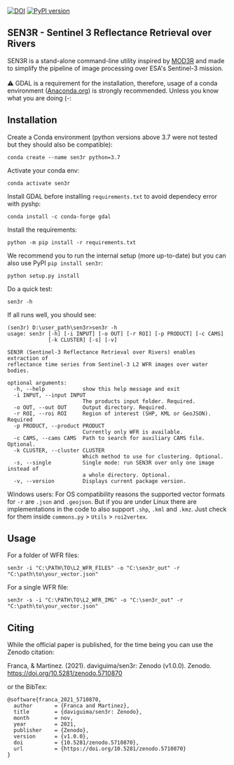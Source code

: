[![DOI](https://zenodo.org/badge/233877233.svg)](https://zenodo.org/badge/latestdoi/233877233)
[![PyPI version](https://badge.fury.io/py/sen3r.svg)](https://badge.fury.io/py/sen3r)
## SEN3R - Sentinel 3 Reflectance Retrieval over Rivers

SEN3R is a stand-alone command-line utility inspired by [MOD3R](https://hybam.obs-mip.fr/software-2/) and made to simplify the pipeline of image 
processing over ESA's Sentinel-3 mission. 
<br>
<br>
⚠️ GDAL is a requirement for the installation, therefore, 
usage of a conda environment 
([Anaconda.org](https://www.anaconda.com/products/individual)) 
is strongly recommended. Unless you know what you are doing (-:

## Installation
Create a Conda environment (python versions above 3.7 were not tested but they should also be compatible):
```
conda create --name sen3r python=3.7
```
Activate your conda env:
```
conda activate sen3r
```
Install GDAL before installing `requirements.txt` to avoid dependecy error with pyshp:
```
conda install -c conda-forge gdal
```
Install the requirements:
```
python -m pip install -r requirements.txt
```
We recommend you to run the internal setup (more up-to-date) but you can also use PyPI `pip install sen3r`:
```
python setup.py install 
```
Do a quick test:
```
sen3r -h 
```
If all runs well, you should see:
```
(sen3r) D:\user_path\sen3r>sen3r -h
usage: sen3r [-h] [-i INPUT] [-o OUT] [-r ROI] [-p PRODUCT] [-c CAMS]
             [-k CLUSTER] [-s] [-v]

SEN3R (Sentinel-3 Reflectance Retrieval over Rivers) enables extraction of
reflectance time series from Sentinel-3 L2 WFR images over water bodies.

optional arguments:
  -h, --help            show this help message and exit
  -i INPUT, --input INPUT
                        The products input folder. Required.
  -o OUT, --out OUT     Output directory. Required.
  -r ROI, --roi ROI     Region of interest (SHP, KML or GeoJSON). Required
  -p PRODUCT, --product PRODUCT
                        Currently only WFR is available.
  -c CAMS, --cams CAMS  Path to search for auxiliary CAMS file. Optional.
  -k CLUSTER, --cluster CLUSTER
                        Which method to use for clustering. Optional.
  -s, --single          Single mode: run SEN3R over only one image instead of
                        a whole directory. Optional.
  -v, --version         Displays current package version.
```

Windows users: For OS compatibility reasons the supported vector formats for `-r` are `.json` and `.geojson`. But if you are under Linux there are implementations in the code to also support `.shp`, `.kml` and `.kmz`. Just check for them inside `commons.py` > `Utils` > `roi2vertex`.

## Usage 

For a folder of WFR files:
```
sen3r -i "C:\PATH\TO\L2_WFR_FILES" -o "C:\sen3r_out" -r "C:\path\to\your_vector.json"
```

For a single WFR file:
```
sen3r -s -i "C:\PATH\TO\L2_WFR_IMG" -o "C:\sen3r_out" -r "C:\path\to\your_vector.json"
```

## Citing
While the official paper is published, for the time being you can use the Zenodo citation:

Franca, & Martinez. (2021). daviguima/sen3r: Zenodo (v1.0.0). Zenodo. https://doi.org/10.5281/zenodo.5710870

or the BibTex:
```
@software{franca_2021_5710870,
  author       = {Franca and Martinez},
  title        = {daviguima/sen3r: Zenodo},
  month        = nov,
  year         = 2021,
  publisher    = {Zenodo},
  version      = {v1.0.0},
  doi          = {10.5281/zenodo.5710870},
  url          = {https://doi.org/10.5281/zenodo.5710870}
}
```
